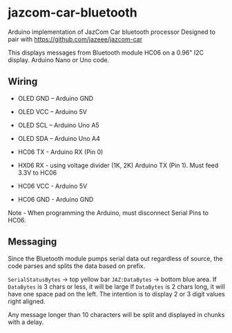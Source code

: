 # jazcom-car-bluetooth
Arduino implementation of JazCom Car bluetooth processor
Designed to pair with https://github.com/jazeee/jazcom-car

This displays messages from Bluetooth module HC06 on a 0.96" I2C display.
Arduino Nano or Uno code.

## Wiring
* OLED GND – Arduino GND
* OLED VCC – Arduino 5V
* OLED SCL – Arduino Uno A5
* OLED SDA – Arduino Uno A4

* HC06 TX - Arduino RX (Pin 0)
* HX06 RX - using voltage divider (1K, 2K) Arduino TX (Pin 1). Must feed 3.3V to HC06
* HC06 VCC - Arduino 5V
* HC06 GND - Arduino GND

Note - When programming the Arduino, must disconnect Serial Pins to HC06.

## Messaging

Since the Bluetooth module pumps serial data out regardless of source, the code
parses and splits the data based on prefix.

`SerialStatusBytes` -> top yellow bar
`JAZ:DataBytes` -> bottom blue area. 
  If `DataBytes` is 3 chars or less, it will be large
  If `DataBytes` is 2 chars long, it will have one space pad on the left.
    The intention is to display 2 or 3 digit values right aligned.

Any message longer than 10 characters will be split and displayed in chunks with a delay.
